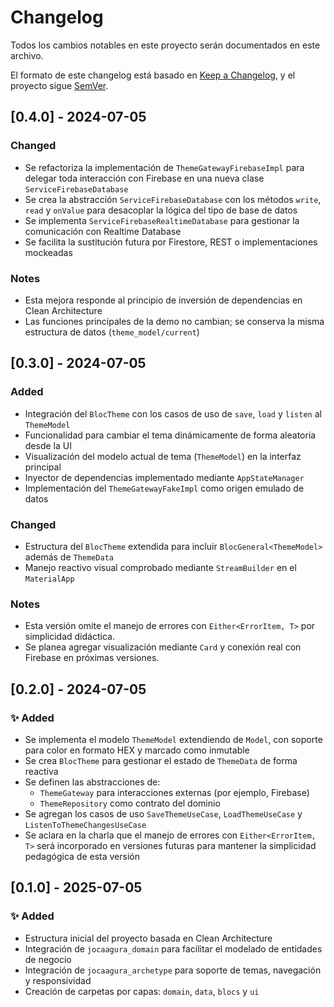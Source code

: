 # Changelog

Todos los cambios notables en este proyecto serán documentados en este archivo.

El formato de este changelog está basado en [Keep a Changelog](https://keepachangelog.com/en/1.0.0/), y el proyecto sigue [SemVer](https://semver.org/lang/es/).

## [0.4.0] - 2024-07-05

### Changed
- Se refactoriza la implementación de `ThemeGatewayFirebaseImpl` para delegar toda interacción con Firebase en una nueva clase `ServiceFirebaseDatabase`
- Se crea la abstracción `ServiceFirebaseDatabase` con los métodos `write`, `read` y `onValue` para desacoplar la lógica del tipo de base de datos
- Se implementa `ServiceFirebaseRealtimeDatabase` para gestionar la comunicación con Realtime Database
- Se facilita la sustitución futura por Firestore, REST o implementaciones mockeadas

### Notes
- Esta mejora responde al principio de inversión de dependencias en Clean Architecture
- Las funciones principales de la demo no cambian; se conserva la misma estructura de datos (`theme_model/current`)

## [0.3.0] - 2024-07-05

### Added
- Integración del `BlocTheme` con los casos de uso de `save`, `load` y `listen` al `ThemeModel`
- Funcionalidad para cambiar el tema dinámicamente de forma aleatoria desde la UI
- Visualización del modelo actual de tema (`ThemeModel`) en la interfaz principal
- Inyector de dependencias implementado mediante `AppStateManager`
- Implementación del `ThemeGatewayFakeImpl` como origen emulado de datos

### Changed
- Estructura del `BlocTheme` extendida para incluir `BlocGeneral<ThemeModel>` además de `ThemeData`
- Manejo reactivo visual comprobado mediante `StreamBuilder` en el `MaterialApp`

### Notes
- Esta versión omite el manejo de errores con `Either<ErrorItem, T>` por simplicidad didáctica.
- Se planea agregar visualización mediante `Card` y conexión real con Firebase en próximas versiones.

## [0.2.0] - 2024-07-05

### ✨ Added
- Se implementa el modelo `ThemeModel` extendiendo de `Model`, con soporte para color en formato HEX y marcado como inmutable
- Se crea `BlocTheme` para gestionar el estado de `ThemeData` de forma reactiva
- Se definen las abstracciones de:
    - `ThemeGateway` para interacciones externas (por ejemplo, Firebase)
    - `ThemeRepository` como contrato del dominio
- Se agregan los casos de uso `SaveThemeUseCase`, `LoadThemeUseCase` y `ListenToThemeChangesUseCase`
- Se aclara en la charla que el manejo de errores con `Either<ErrorItem, T>` será incorporado en versiones futuras para mantener la simplicidad pedagógica de esta versión


## [0.1.0] - 2025-07-05

### ✨ Added
- Estructura inicial del proyecto basada en Clean Architecture
- Integración de `jocaagura_domain` para facilitar el modelado de entidades de negocio
- Integración de `jocaagura_archetype` para soporte de temas, navegación y responsividad
- Creación de carpetas por capas: `domain`, `data`, `blocs` y `ui`
